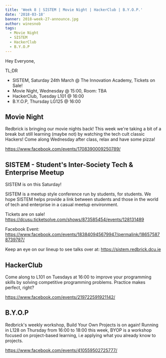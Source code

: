 ```yaml
---
title: 'Week 8 | SISTEM | Movie Night | HackerClub | B.Y.O.P.'
date: '2018-03-18'
banner: 2018-week-27-announce.jpg
author: winesnob
tags:
  - Movie Night
  - SISTEM
  - HackerClub
  - B.Y.O.P
---
```

Hey Everyone,


TL;DR
- SISTEM, Saturday 24th March @ The Innovation Academy, Tickets on Sale!
- Movie Night, Wednesday @ 15:00, Room: TBA
- HackerClub, Tuesday L101 @ 16:00
- B.Y.O.P, Thursday LG125 @ 16:00

<!-- more -->


## Movie Night
Redbrick is bringing our movie nights back! This week we're taking a bit of a break but still learning (maybe not) by watching the tech cult classic Hackers! Come along Wednesday after class, relax and have some pizza!

https://www.facebook.com/events/1708390009250789/

## SISTEM - Student's Inter-Society Tech & Enterprise Meetup
SISTEM is on this Saturday!

SISTEM is a meetup style conference run by students, for students. We hope SISTEM helps provide a link between students and those in the world of tech and enterprise in a casual meetup environment.

Tickets are on sale!
https://dcusu.ticketsolve.com/shows/873585454/events/128131489

Facebook Event: https://www.facebook.com/events/183840945679947/permalink/186575878739787/

Keep an eye on our lineup to see talks over at:
https://sistem.redbrick.dcu.ie

## HackerClub
Come along to L101 on Tuesdays at 16:00 to improve your programming skills by solving competitive programming problems. Practice makes perfect, right?

https://www.facebook.com/events/219722591921142/

## B.Y.O.P
Redbrick's weekly workshop, Build Your Own Projects is on again! Running in L128 on Thursday from 16:00 to 18:00 this week, BYOP is a workshop focused on project-based learning, i.e applying what you already know to projects.

https://www.facebook.com/events/410559502725777/
